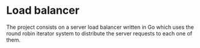 # Load balancer

The project consists on a server load balancer written in Go which uses the round robin iterator
system to distribute the server requests to each one of them.

